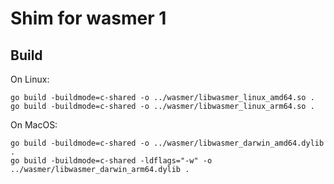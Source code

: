 # Shim for wasmer 1

## Build

On Linux:

```
go build -buildmode=c-shared -o ../wasmer/libwasmer_linux_amd64.so .
go build -buildmode=c-shared -o ../wasmer/libwasmer_linux_arm64.so .
```

On MacOS:

```
go build -buildmode=c-shared -o ../wasmer/libwasmer_darwin_amd64.dylib .
go build -buildmode=c-shared -ldflags="-w" -o ../wasmer/libwasmer_darwin_arm64.dylib .
```
